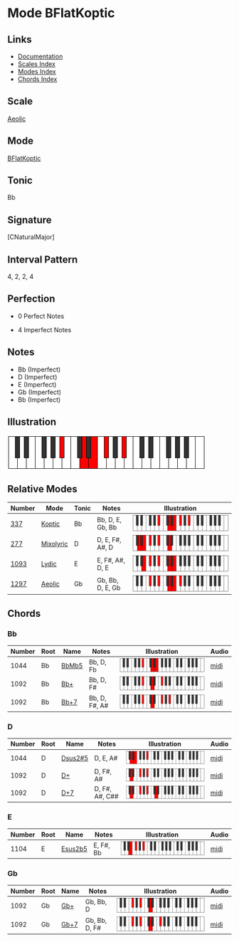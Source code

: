 # Mode BFlatKoptic

## Links

- [Documentation](index.md)
- [Scales Index](Scales.md)
- [Modes Index](Modes.md)
- [Chords Index](Chords.md)

## Scale

[Aeolic](ScaleAeolic.md)

## Mode

[BFlatKoptic](ModeBFlatKoptic.md)

## Tonic

Bb

## Signature

[CNaturalMajor]

## Interval Pattern

4, 2, 2, 4

## Perfection

 - 0 Perfect Notes

 - 4 Imperfect Notes

## Notes

- Bb (Imperfect)
- D (Imperfect)
- E (Imperfect)
- Gb (Imperfect)
- Bb (Imperfect)

## Illustration

![BFlatKoptic](ModeBFlatKoptic.png)

## Relative Modes

| Number | Mode | Tonic | Notes | Illustration |
|--------|------|-------|-------|--------------|
| [337](https://ianring.com/musictheory/scales/337) | [Koptic](ModeKoptic.md) | Bb | Bb, D, E, Gb, Bb | ![BFlatKoptic](ModeBFlatKoptic.png) |
| [277](https://ianring.com/musictheory/scales/277) | [Mixolyric](ModeMixolyric.md) | D | D, E, F#, A#, D | ![DNaturalMixolyric](ModeDNaturalMixolyric.png) |
| [1093](https://ianring.com/musictheory/scales/1093) | [Lydic](ModeLydic.md) | E | E, F#, A#, D, E | ![ENaturalLydic](ModeENaturalLydic.png) |
| [1297](https://ianring.com/musictheory/scales/1297) | [Aeolic](ModeAeolic.md) | Gb | Gb, Bb, D, E, Gb | ![GFlatAeolic](ModeGFlatAeolic.png) |

## Chords

### Bb

| Number | Root | Name | Notes | Illustration | Audio |
|--------|------|------|-------|--------------|-------|
| 1044 | Bb | [BbMb5](ChordBFlatMajorFlatFifth.md) | Bb, D, Fb | ![BbMb5](ChordBFlatMajorFlatFifthRootPosition.png) | [midi](ChordBFlatMajorFlatFifthRootPosition.mid) |
| 1092 | Bb | [Bb+](ChordBFlatAugmented.md) | Bb, D, F# | ![Bb+](ChordBFlatAugmentedRootPosition.png) | [midi](ChordBFlatAugmentedRootPosition.mid) |
| 1092 | Bb | [Bb+7](ChordBFlatAugmentedAugmentedSeventh.md) | Bb, D, F#, A# | ![Bb+7](ChordBFlatAugmentedAugmentedSeventhRootPosition.png) | [midi](ChordBFlatAugmentedAugmentedSeventhRootPosition.mid) |

### D

| Number | Root | Name | Notes | Illustration | Audio |
|--------|------|------|-------|--------------|-------|
| 1044 | D | [Dsus2#5](ChordDNaturalSuspendedSecondSharpFifth.md) | D, E, A# | ![Dsus2#5](ChordDNaturalSuspendedSecondSharpFifthRootPosition.png) | [midi](ChordDNaturalSuspendedSecondSharpFifthRootPosition.mid) |
| 1092 | D | [D+](ChordDNaturalAugmented.md) | D, F#, A# | ![D+](ChordDNaturalAugmentedRootPosition.png) | [midi](ChordDNaturalAugmentedRootPosition.mid) |
| 1092 | D | [D+7](ChordDNaturalAugmentedAugmentedSeventh.md) | D, F#, A#, C## | ![D+7](ChordDNaturalAugmentedAugmentedSeventhRootPosition.png) | [midi](ChordDNaturalAugmentedAugmentedSeventhRootPosition.mid) |

### E

| Number | Root | Name | Notes | Illustration | Audio |
|--------|------|------|-------|--------------|-------|
| 1104 | E | [Esus2b5](ChordENaturalSuspendedSecondFlatFifth.md) | E, F#, Bb | ![Esus2b5](ChordENaturalSuspendedSecondFlatFifthRootPosition.png) | [midi](ChordENaturalSuspendedSecondFlatFifthRootPosition.mid) |

### Gb

| Number | Root | Name | Notes | Illustration | Audio |
|--------|------|------|-------|--------------|-------|
| 1092 | Gb | [Gb+](ChordGFlatAugmented.md) | Gb, Bb, D | ![Gb+](ChordGFlatAugmentedRootPosition.png) | [midi](ChordGFlatAugmentedRootPosition.mid) |
| 1092 | Gb | [Gb+7](ChordGFlatAugmentedAugmentedSeventh.md) | Gb, Bb, D, F# | ![Gb+7](ChordGFlatAugmentedAugmentedSeventhRootPosition.png) | [midi](ChordGFlatAugmentedAugmentedSeventhRootPosition.mid) |


